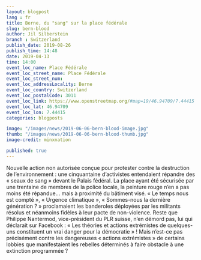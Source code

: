```yaml
---
layout: blogpost
lang : fr
title: Berne, du "sang" sur la place fédérale
slug: bern-blood
author: Jil Silberstein
branch : Switzerland
publish_date: 2019-08-26
publish_time: 14:48
date: 2019-04-13
time: 14:00
event_loc_name: Place Fédérale
event_loc_street_name: Place Fédérale
event_loc_street_num:
event_loc_addressLocality: Berne
event_loc_country: Switzerland 
event_loc_postalCode: 3011
event_loc_link: https://www.openstreetmap.org/#map=19/46.94709/7.44415
event_loc_lat: 46.94709
event_loc_lon: 7.44415
categories: blogposts

image: "/images/news/2019-06-06-bern-blood-image.jpg"
thumb: "/images/news/2019-06-06-bern-blood-thumb.jpg"
image-credit: minxnation

published: true
---
```



Nouvelle action non autorisée conçue pour protester contre la destruction de l’environnement : une cinquantaine d’activistes entendaient répandre des « seaux de sang » devant le Palais fédéral. La place ayant été sécurisée par une trentaine de membres de la police locale, la peinture rouge n’en a pas moins été répandue… mais à proximité du bâtiment visé.
« Le temps nous est compté », « Urgence climatique », « Sommes-nous la dernière génération ? » proclamaient les banderoles déployées par les militants résolus et néanmoins fidèles à leur pacte de non-violence. Reste que Philippe Nantermod, vice-président du PLR suisse, n’en démord pas, lui qui déclarait sur Facebook : « Les théories et actions extrémistes de quelques-uns constituent un vrai danger pour la démocratie » ! 
Mais n’est-ce pas précisément contre les dangereuses « actions extrémistes » de certains lobbies que manifestaient les rebelles déterminés à faire obstacle à une extinction programmée ? 
